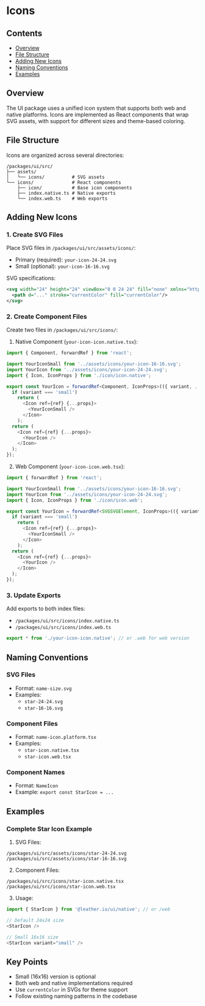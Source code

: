 # Icons

## Contents

- [Overview](#overview)
- [File Structure](#file-structure)
- [Adding New Icons](#adding-new-icons)
- [Naming Conventions](#naming-conventions)
- [Examples](#examples)

## Overview

The UI package uses a unified icon system that supports both web and native platforms. Icons are implemented as React components that wrap SVG assets, with support for different sizes and theme-based coloring.

## File Structure

Icons are organized across several directories:

```
/packages/ui/src/
├── assets/
│   └── icons/          # SVG assets
└── icons/              # React components
    ├── icon/           # Base icon components
    ├── index.native.ts # Native exports
    └── index.web.ts    # Web exports
```

## Adding New Icons

### 1. Create SVG Files

Place SVG files in `/packages/ui/src/assets/icons/`:

- Primary (required): `your-icon-24-24.svg`
- Small (optional): `your-icon-16-16.svg`

SVG specifications:

```svg
<svg width="24" height="24" viewBox="0 0 24 24" fill="none" xmlns="http://www.w3.org/2000/svg">
  <path d="..." stroke="currentColor" fill="currentColor"/>
</svg>
```

### 2. Create Component Files

Create two files in `/packages/ui/src/icons/`:

1. Native Component (`your-icon-icon.native.tsx`):

```typescript
import { Component, forwardRef } from 'react';

import YourIconSmall from '../assets/icons/your-icon-16-16.svg';
import YourIcon from '../assets/icons/your-icon-24-24.svg';
import { Icon, IconProps } from './icon/icon.native';

export const YourIcon = forwardRef<Component, IconProps>(({ variant, ...props }, ref) => {
  if (variant === 'small')
    return (
      <Icon ref={ref} {...props}>
        <YourIconSmall />
      </Icon>
    );
  return (
    <Icon ref={ref} {...props}>
      <YourIcon />
    </Icon>
  );
});
```

2. Web Component (`your-icon-icon.web.tsx`):

```typescript
import { forwardRef } from 'react';

import YourIconSmall from '../assets/icons/your-icon-16-16.svg';
import YourIcon from '../assets/icons/your-icon-24-24.svg';
import { Icon, IconProps } from './icon/icon.web';

export const YourIcon = forwardRef<SVGSVGElement, IconProps>(({ variant, ...props }, ref) => {
  if (variant === 'small')
    return (
      <Icon ref={ref} {...props}>
        <YourIconSmall />
      </Icon>
    );
  return (
    <Icon ref={ref} {...props}>
      <YourIcon />
    </Icon>
  );
});
```

### 3. Update Exports

Add exports to both index files:

- `/packages/ui/src/icons/index.native.ts`
- `/packages/ui/src/icons/index.web.ts`

```typescript
export * from './your-icon-icon.native'; // or .web for web version
```

## Naming Conventions

### SVG Files

- Format: `name-size.svg`
- Examples:
  - `star-24-24.svg`
  - `star-16-16.svg`

### Component Files

- Format: `name-icon.platform.tsx`
- Examples:
  - `star-icon.native.tsx`
  - `star-icon.web.tsx`

### Component Names

- Format: `NameIcon`
- Example: `export const StarIcon = ...`

## Examples

### Complete Star Icon Example

1. SVG Files:

```
/packages/ui/src/assets/icons/star-24-24.svg
/packages/ui/src/assets/icons/star-16-16.svg
```

2. Component Files:

```
/packages/ui/src/icons/star-icon.native.tsx
/packages/ui/src/icons/star-icon.web.tsx
```

3. Usage:

```typescript
import { StarIcon } from '@leather.io/ui/native'; // or /web

// Default 24x24 size
<StarIcon />

// Small 16x16 size
<StarIcon variant="small" />
```

## Key Points

- Small (16x16) version is optional
- Both web and native implementations required
- Use `currentColor` in SVGs for theme support
- Follow existing naming patterns in the codebase
